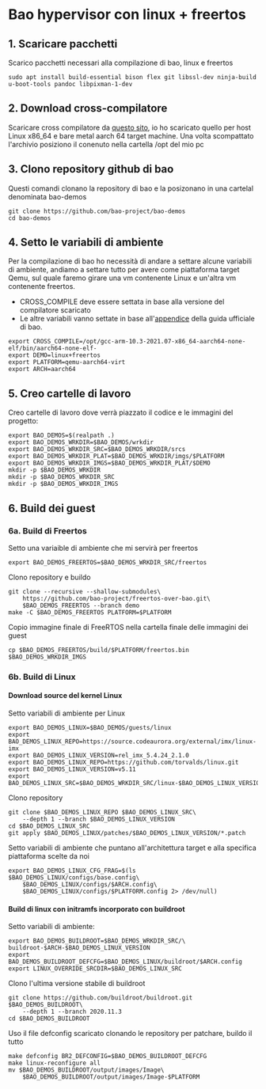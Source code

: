# Bao hypervisor con linux + freertos

## 1. Scaricare pacchetti 

Scarico pacchetti necessari alla compilazione di bao, linux e freertos

```
sudo apt install build-essential bison flex git libssl-dev ninja-build u-boot-tools pandoc libpixman-1-dev
```

## 2. Download cross-compilatore

Scaricare cross compilatore da [questo sito](https://developer.arm.com/downloads/-/arm-gnu-toolchain-downloads), io ho scaricato quello per host Linux x86_64 e bare metal aarch 64 target machine.
Una volta scompattato l'archivio posiziono il conenuto nella cartella /opt del mio pc

## 3. Clono repository github di bao 

Questi comandi clonano la repository di bao e la posizonano in una cartelal denominata bao-demos

```
git clone https://github.com/bao-project/bao-demos
cd bao-demos
```

## 4. Setto le variabili di ambiente

Per la compilazione di bao ho necessità di andare a settare alcune variabili di ambiente, andiamo a settare tutto per avere come piattaforma target Qemu, sul quale faremo girare una vm contenente Linux e un'altra vm contenente freertos.

- CROSS_COMPILE deve essere settata in base alla versione del compilatore scaricato
- Le altre variabili vanno settate in base all'[appendice](https://github.com/bao-project/bao-demos#Appendix-I) della guida ufficiale di bao.

```
export CROSS_COMPILE=/opt/gcc-arm-10.3-2021.07-x86_64-aarch64-none-elf/bin/aarch64-none-elf-
export DEMO=linux+freertos
export PLATFORM=qemu-aarch64-virt
export ARCH=aarch64
```

## 5. Creo cartelle di lavoro

Creo cartelle di lavoro dove verrà piazzato il codice e le immagini del progetto:

```
export BAO_DEMOS=$(realpath .)
export BAO_DEMOS_WRKDIR=$BAO_DEMOS/wrkdir
export BAO_DEMOS_WRKDIR_SRC=$BAO_DEMOS_WRKDIR/srcs
export BAO_DEMOS_WRKDIR_PLAT=$BAO_DEMOS_WRKDIR/imgs/$PLATFORM
export BAO_DEMOS_WRKDIR_IMGS=$BAO_DEMOS_WRKDIR_PLAT/$DEMO
mkdir -p $BAO_DEMOS_WRKDIR
mkdir -p $BAO_DEMOS_WRKDIR_SRC
mkdir -p $BAO_DEMOS_WRKDIR_IMGS
```

## 6. Build dei guest 

### 6a. Build di Freertos

Setto una variaible di ambiente che mi servirà per freertos

```
export BAO_DEMOS_FREERTOS=$BAO_DEMOS_WRKDIR_SRC/freertos
```

Clono repository e buildo

```
git clone --recursive --shallow-submodules\
    https://github.com/bao-project/freertos-over-bao.git\
    $BAO_DEMOS_FREERTOS --branch demo
make -C $BAO_DEMOS_FREERTOS PLATFORM=$PLATFORM
```

Copio immagine finale di FreeRTOS nella cartella finale delle immagini dei guest

```
cp $BAO_DEMOS_FREERTOS/build/$PLATFORM/freertos.bin $BAO_DEMOS_WRKDIR_IMGS
```

### 6b. Build di Linux

#### Download source del kernel Linux

Setto variabili di ambiente per Linux

```
export BAO_DEMOS_LINUX=$BAO_DEMOS/guests/linux
export BAO_DEMOS_LINUX_REPO=https://source.codeaurora.org/external/imx/linux-imx
export BAO_DEMOS_LINUX_VERSION=rel_imx_5.4.24_2.1.0
export BAO_DEMOS_LINUX_REPO=https://github.com/torvalds/linux.git
export BAO_DEMOS_LINUX_VERSION=v5.11
export BAO_DEMOS_LINUX_SRC=$BAO_DEMOS_WRKDIR_SRC/linux-$BAO_DEMOS_LINUX_VERSION
```

Clono repository 

```
git clone $BAO_DEMOS_LINUX_REPO $BAO_DEMOS_LINUX_SRC\
    --depth 1 --branch $BAO_DEMOS_LINUX_VERSION
cd $BAO_DEMOS_LINUX_SRC
git apply $BAO_DEMOS_LINUX/patches/$BAO_DEMOS_LINUX_VERSION/*.patch
```

Setto variabili di ambiente che puntano all'architettura target e alla specifica piattaforma scelte da noi

```
export BAO_DEMOS_LINUX_CFG_FRAG=$(ls $BAO_DEMOS_LINUX/configs/base.config\
    $BAO_DEMOS_LINUX/configs/$ARCH.config\
    $BAO_DEMOS_LINUX/configs/$PLATFORM.config 2> /dev/null)
```

#### Build di linux con initramfs incorporato con buildroot

Setto variabili di ambiente:

```
export BAO_DEMOS_BUILDROOT=$BAO_DEMOS_WRKDIR_SRC/\
buildroot-$ARCH-$BAO_DEMOS_LINUX_VERSION
export BAO_DEMOS_BUILDROOT_DEFCFG=$BAO_DEMOS_LINUX/buildroot/$ARCH.config
export LINUX_OVERRIDE_SRCDIR=$BAO_DEMOS_LINUX_SRC
```

Clono l'ultima versione stabile di buildroot


```
git clone https://github.com/buildroot/buildroot.git $BAO_DEMOS_BUILDROOT\
    --depth 1 --branch 2020.11.3
cd $BAO_DEMOS_BUILDROOT
```

Uso il file defconfig scaricato clonando le repository per patchare, buildo il tutto


```
make defconfig BR2_DEFCONFIG=$BAO_DEMOS_BUILDROOT_DEFCFG
make linux-reconfigure all
mv $BAO_DEMOS_BUILDROOT/output/images/Image\
    $BAO_DEMOS_BUILDROOT/output/images/Image-$PLATFORM
```

